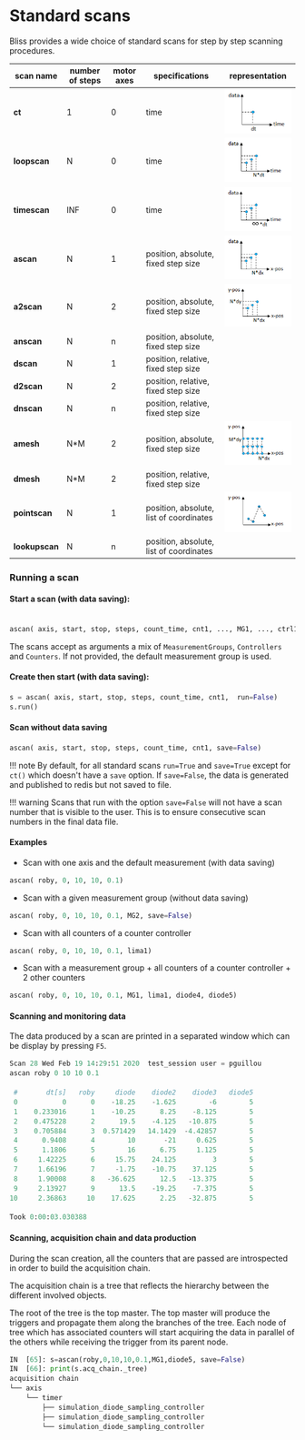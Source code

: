 # Standard scans

Bliss provides a wide choice of standard scans for step by step scanning
procedures.


| scan name     | number of steps  |    motor axes  | specifications | representation |
| ------------- | ---------------- | -------------- | -------------- | -------------- |
|    **ct**     |       1          |        0       | time           | ![Screenshot](img/scan_ico_ct.png) |
|  **loopscan** |       N          |        0       | time           | ![Screenshot](img/scan_ico_loop.png) |
|  **timescan** |      INF         |        0       | time           | ![Screenshot](img/scan_ico_time.png)|
|  **ascan**    |       N          |        1       | position, absolute, fixed step size | ![Screenshot](img/scan_ico_ascan.png) |
|  **a2scan**   |       N          |        2       | position, absolute, fixed step size | ![Screenshot](img/scan_ico_a2scan.png) |
|  **anscan**   |       N          |        n       | position, absolute, fixed step size | |
|  **dscan**    |       N          |        1       | position, relative, fixed step size | |
|  **d2scan**   |       N          |        2       | position, relative, fixed step size | |
|  **dnscan**   |       N          |        n       | position, relative, fixed step size | |
|  **amesh**    |      N*M         |        2       | position, absolute, fixed step size | ![Screenshot](img/scan_ico_mesh.png)|
|  **dmesh**    |      N*M         |        2       | position, relative, fixed step size | |
| **pointscan** |       N          |        1       | position, absolute, list of coordinates | ![Screenshot](img/scan_ico_pointscan.png)|
| **lookupscan**|       N          |        n       | position, absolute, list of coordinates | |



### Running a scan

#### Start a scan (with data saving):
```python

ascan( axis, start, stop, steps, count_time, cnt1, ..., MG1, ..., ctrl1, ...)

```

The scans accept as arguments a mix of `MeasurementGroups`, `Controllers` and
`Counters`. If not provided, the default measurement group is used.

#### Create then start (with data saving):
```python
s = ascan( axis, start, stop, steps, count_time, cnt1,  run=False)
s.run()
```

#### Scan without data saving
```python
ascan( axis, start, stop, steps, count_time, cnt1, save=False)
```

!!! note
    By default, for all standard scans `run=True` and `save=True` except for 
    `ct()` which doesn't have a `save` option. If `save=False`, the data is generated
    and published to redis but not saved to file.
    
!!! warning
    Scans that run with the option `save=False` will not have a scan number that
    is visible to the user. This is to ensure consecutive scan numbers in the
    final data file.

#### Examples

* Scan with one axis and the default measurement (with data saving)
```python
ascan( roby, 0, 10, 10, 0.1)
```

* Scan with a given measurement group (without data saving)
```python
ascan( roby, 0, 10, 10, 0.1, MG2, save=False)
```

* Scan with all counters of a counter controller
```python
ascan( roby, 0, 10, 10, 0.1, lima1)
```

* Scan with a measurement group + all counters of a counter controller + 2 other
  counters

```python
ascan( roby, 0, 10, 10, 0.1, MG1, lima1, diode4, diode5)
```


#### Scanning and monitoring data

The data produced by a scan are printed in a separated window which can be
display by pressing `F5`.

```python
Scan 28 Wed Feb 19 14:29:51 2020  test_session user = pguillou
ascan roby 0 10 10 0.1

 #       dt[s]   roby     diode    diode2    diode3   diode5
 0           0      0    -18.25    -1.625        -6        5
 1    0.233016      1    -10.25      8.25    -8.125        5
 2    0.475228      2      19.5    -4.125   -10.875        5
 3    0.705884      3  0.571429   14.1429  -4.42857        5
 4      0.9408      4        10       -21     0.625        5
 5      1.1806      5        16      6.75     1.125        5
 6     1.42225      6     15.75    24.125         3        5
 7     1.66196      7     -1.75    -10.75    37.125        5
 8     1.90008      8   -36.625      12.5   -13.375        5
 9     2.13927      9      13.5    -19.25    -7.375        5
10     2.36863     10    17.625      2.25   -32.875        5

Took 0:00:03.030388
```


#### Scanning, acquisition chain and data production

During the scan creation, all the counters that are passed are introspected in
order to build the acquisition chain.

The acquisition chain is a tree that reflects the hierarchy between the
different involved objects.

The root of the tree is the top master. The top master will produce the triggers
and propagate them along the branches of the tree. Each node of tree which has
associated counters will start acquiring the data in parallel of the others
while receiving the trigger from its parent node.

```python
IN  [65]: s=ascan(roby,0,10,10,0.1,MG1,diode5, save=False)
IN  [66]: print(s.acq_chain._tree)
acquisition chain
└── axis
    └── timer
        ├── simulation_diode_sampling_controller
        ├── simulation_diode_sampling_controller
        └── simulation_diode_sampling_controller
```

